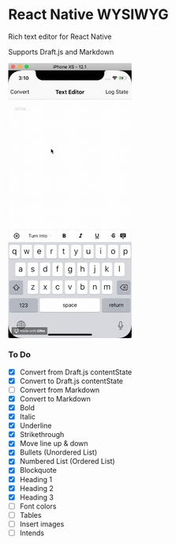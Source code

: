 # React Native WYSIWYG

Rich text editor for React Native

Supports Draft.js and Markdown

<img src="./demo.gif" width="250" align="middle" />

### To Do

- [x] Convert from Draft.js contentState
- [x] Convert to Draft.js contentState
- [ ] Convert from Markdown
- [x] Convert to Markdown
- [x] Bold
- [x] Italic
- [x] Underline
- [x] Strikethrough
- [x] Move line up & down
- [x] Bullets (Unordered List)
- [x] Numbered List (Ordered List)
- [x] Blockquote
- [x] Heading 1
- [x] Heading 2
- [x] Heading 3
- [ ] Font colors
- [ ] Tables
- [ ] Insert images
- [ ] Intends
